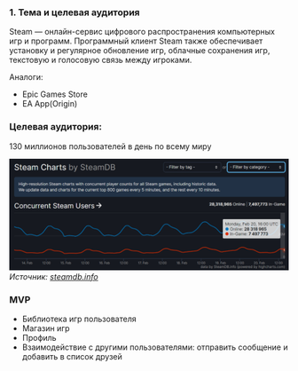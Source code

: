 ### 1. Тема и целевая аудитория
Steam — онлайн-сервис цифрового распространения компьютерных игр и программ. Программный клиент Steam также обеспечивает установку и регулярное обновление игр, облачные сохранения игр, текстовую и голосовую связь между игроками.

Аналоги:
- Epic Games Store
- EA App(Origin)

### Целевая аудитория:
130 миллионов пользователей в день по всему миру

![Статистика активных пользователей 20.02.2023](/img/SteamDailyStat.png)
*Источник: [steamdb.info](https://steamdb.info/charts/)*




### MVP
- Библиотека игр пользователя
- Магазин игр
- Профиль
- Взаимодействие с другими пользователями: отправить сообщение и добавить в список друзей
